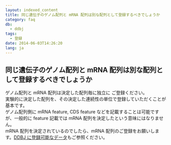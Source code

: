 ```yaml
---
layout: indexed_content
title: 同じ遺伝子のゲノム配列と mRNA 配列は別な配列として登録するべきでしょうか
category: faq
db:
  - ddbj
tags: 
  - 登録
date: 2014-06-03T14:26:20
lang: ja
---
```


## 同じ遺伝子のゲノム配列と mRNA 配列は別な配列として登録するべきでしょうか

<p>ゲノム配列と mRNA 配列は決定した配列毎に独立に ご登録ください。<br>実験的に決定した配列を、その決定した連続性の単位で登録していただくことが基本です。<br>ゲノム配列側に mRNA feature, CDS feature などを記載することは可能ですが、一般的に feature 記載では mRNA 配列を決定したという意味にはなりません。<br>mRNA 配列を決定されているのでしたら、mRNA 配列のご登録をお願いします。<a href="/documents/data-categories.html">DDBJ に登録可能なデータ</a>もご参照ください。</p>
